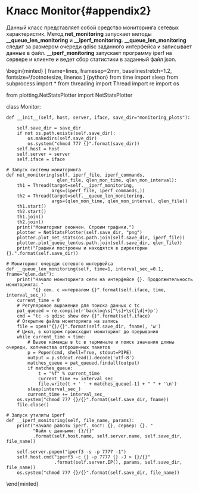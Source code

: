 # Класс Monitor{#appendix2}

Данный класс представляет собой средство мониторинга сетевых характеристик. Метод **net_monitoring** запускает методы **__queue_len_monitoring** и **__iperf_monitoring**. **__queue_len_monitoring** следит за размером очереди qdisc заданного интерфейса и записывает данные в файл. **__iperf_monitoring** запускает программу iperf на сервере и клиенте и ведет сбор статистики в заданный файл json. 

\begin{minted}
[
frame=lines,
framesep=2mm,
baselinestretch=1.2,
fontsize=\footnotesize,
linenos
]
{python}
from time import sleep
from subprocess import *
from threading import Thread
import re
import os

from plotting.NetStatsPlotter import NetStatsPlotter

class Monitor:

    def __init__(self, host, server, iface, save_dir="monitoring_plots"):

        self.save_dir = save_dir
        if not os.path.exists(self.save_dir):
            os.makedirs(self.save_dir)
            os.system("chmod 777 {}".format(save_dir))
        self.host = host
        self.server = server
        self.iface = iface

    # Запуск системы мониторинга
    def net_monitoring(self, iperf_file, iperf_commands,
                       qlen_file, qlen_mon_time, qlen_mon_interval):
        th1 = Thread(target=self.__iperf_monitoring,
                     args=(iperf_file, iperf_commands,))
        th2 = Thread(target=self.__queue_len_monitoring,
                     args=(qlen_mon_time, qlen_mon_interval, qlen_file))
        th1.start()
        th2.start()
        th1.join()
        th2.join()
        print("Мониторинг окончен. Строим графики.")
        plotter = NetStatsPlotter(self.save_dir, "png")
        plotter.plot_net_stats(os.path.join(self.save_dir, iperf_file))
        plotter.plot_queue_len(os.path.join(self.save_dir, qlen_file))
        print("Графики построены и находятся в директории {}.".format(self.save_dir))

    # Мониторинг очереди сетевого интерфейса
    def __queue_len_monitoring(self, time=1, interval_sec_=0.1, fname="qlen.dat"):
        print("Начало мониторинга сети на интерфейсе {}. Продолжительность мониторинга: "
              "{} сек. с интервалом {}".format(self.iface, time, interval_sec_))
        current_time = 0
        # Регуляроное выражение для поиска данных с tc
        pat_queued = re.compile(r'backlog\s[^\s]+\s([\d]+)p')
        cmd = "tc -s qdisc show dev {}".format(self.iface)
        # Открытие файла мониторинга на запись
        file = open("{}/{}".format(self.save_dir, fname), 'w')
        # Цикл, в котором происходит мониторинг до прерывания
        while current_time < time:
            # Вызов команды в tc в терминале и поиск значения длины очереди, количества отброшенных пакетов
            p = Popen(cmd, shell=True, stdout=PIPE)
            output = p.stdout.read().decode('utf-8')
            matches_queue = pat_queued.findall(output)
            if matches_queue:
                t = "%f" % current_time
                current_time += interval_sec_
                file.write(t + ' ' + matches_queue[-1] + " " + '\n')
            sleep(interval_sec_)
            current_time += interval_sec_
        os.system("chmod 777 {}/{}".format(self.save_dir, fname))
        file.close()

    # Запуск утилиты iperf
    def __iperf_monitoring(self, file_name, params):
        print("Начало работы iperf. Хост: {}, сервер: {}. "
              "Файл с данными: {}/{}"
              .format(self.host.name, self.server.name, self.save_dir, file_name))

        self.server.popen("iperf3 -s -p 7777 -1")
        self.host.cmd("iperf3 -c {} -p 7777 {} -J > {}/{}"
                      .format(self.server.IP(), params, self.save_dir, file_name))
        os.system("chmod 777 {}/{}".format(self.save_dir, file_name))

\end{minted}


